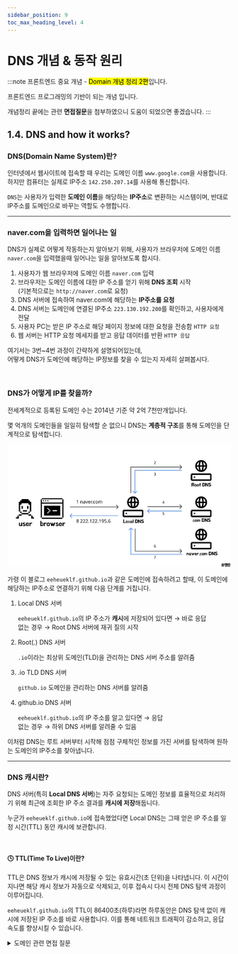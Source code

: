 ```yaml
---
sidebar_position: 9
toc_max_heading_level: 4
---
```


# DNS 개념 & 동작 원리

:::note
프론트엔드 중요 개념 - <mark>Domain 개념 정리 2편</mark>입니다.

프론트엔드 프로그래밍의 기반이 되는 개념 입니다.

개념정리 끝에는 관련 **면접질문**을 첨부하였으니 도움이 되었으면 좋겠습니다.
:::

## 1.4. DNS and how it works?

### DNS(Domain Name System)란?

인터넷에서 웹사이트에 접속할 때 우리는 도메인 이름 `www.google.com`을 사용합니다. 하지만 컴퓨터는 실제로 IP주소 `142.250.207.14`를 사용해 통신합니다.

`DNS`는 사용자가 입력한 **도메인 이름**을 해당하는 **IP주소**로 변환하는 시스템이며, 반대로 IP주소를 도메인으로 바꾸는 역할도 수행합니다.


---

### naver.com을 입력하면 일어나는 일

DNS가 실제로 어떻게 작동하는지 알아보기 위해, 사용자가 브라우저에 도메인 이름 `naver.com`을 입력했을때 일어나는 일을 알아보도록 합시다.

1. 사용자가 웹 브라우저에 도메인 이름 `naver.com` 입력
2. 브라우저는 도메인 이름에 대한 IP 주소를 얻기 위해 **DNS 조회** 시작  
    (기본적으로는 `http://naver.com`로 요청)
3. DNS 서버에 접속하여 naver.com에 해당하는 **IP주소를 요청** 
4. DNS 서버는 도메인에 연결된 IP주소 `223.130.192.200`를 확인하고, 사용자에게 전달
5. 사용자 PC는 받은 IP 주소로 해당 페이지 정보에 대한 요청을 전송함 `HTTP 요청`
6. 웹 서버는 HTTP 요청 메세지를 받고 응답 데이터를 반환 `HTTP 응답`

여기서는 3번~4번 과정이 간략하게 설명되어있는데,  
어떻게 DNS가 도메인에 해당하는 IP정보를 찾을 수 있는지 자세히 살펴봅시다.

<br/>

### DNS가 어떻게 IP를 찾을까?

전세계적으로 등록된 도메인 수는 2014년 기준 약 2억 7천만개입니다.

몇 억개의 도메인들을 일일히 탐색할 순 없으니 DNS는 **계층적 구조**를 통해 도메인을 단계적으로 탐색합니다.

![dns](./img/dns.png)

가령 이 블로그 `eeheueklf.github.io`과 같은 도메인에 접속하려고 할때, 이 도메인에 해당하는 IP주소로 연결하기 위해 다음 단계를 거칩니다.

1. Local DNS 서버

    `eeheueklf.github.io`의 IP 주소가 **캐시**에 저장되어 있다면 → 바로 응답  
    없는 경우 →  Root DNS 서버에 재귀 질의 시작

2. Root(.) DNS 서버

    `.io`이라는 최상위 도메인(TLD)을 관리하는 DNS 서버 주소를 알려줌

3. .io TLD DNS 서버

    `github.io` 도메인을 관리하는 DNS 서버를 알려줌

4. github.io DNS 서버

    `eeheueklf.github.io`의 IP 주소를 알고 있다면 → 응답  
    없는 경우 → 하위 DNS 서버를 알려줄 수 있음

이처럼 DNS는 루트 서버부터 시작해 점점 구체적인 정보를 가진 서버를 탐색하며 원하는 도메인의 IP주소를 찾아냅니다.


---

### DNS 캐시란?

DNS 서버(특히 **Local DNS 서버**)는 자주 요청되는 도메인 정보를 효율적으로 처리하기 위해 최근에 조회한 IP 주소 결과를 **캐시에 저장**해둡니다.

누군가 `eeheueklf.github.io`에 접속했었다면 Local DNS는 그때 얻은 IP 주소를 일정 시간(TTL) 동안 캐시에 보관합니다.

<br/>

#### **🕓** TTL(Time To Live)이란?

TTL은 DNS 정보가 캐시에 저장될 수 있는 유효시간(초 단위)을 나타냅니다. 이 시간이 지나면 해당 캐시 정보가 자동으로 삭제되고, 이후 접속시 다시 전체 DNS 탐색 과정이 이루어집니다.

`eeheueklf.github.io`의 TTL이 86400초(하루)라면 하루동안은 DNS 탐색 없이 캐시에 저장된 IP 주소를 바로 사용합니다. 이를 통해 네트워크 트래픽이 감소하고, 응답 속도를 향상시킬 수 있습니다.
<br/>

<details>
  <summary>도메인 관련 면접 질문</summary>
    
    @ DNS란 무엇이며, 어떻게 동작하나요?
</details>